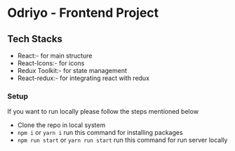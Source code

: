# Odriyo - Frontend Project

## Tech Stacks
- React:- for main structure
- React-Icons:- for icons
- Redux Toolkit:- for state management
- React-redux:- for integrating react with redux

### Setup
If you want to run locally please follow the steps mentioned below
- Clone the repo in local system
- ```npm i``` or ```yarn i``` run this command for installing packages
- ```npm run start``` or ```yarn run start``` run this command for run server locally
